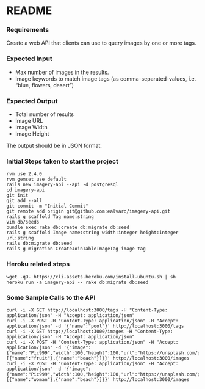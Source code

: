 # README

### Requirements ###

Create a web API that clients can use to query images by one or more tags.

### Expected Input ###

- Max number of images in the results.
- Image keywords to match image tags (as comma-separated-values, i.e. “blue, flowers, desert”)

### Expected Output ###

- Total number of results
- Image URL
- Image Width
- Image Height

The output should be in JSON format.

### Initial Steps taken to start the project ###

```shell
rvm use 2.4.0
rvm gemset use default
rails new imagery-api --api -d postgresql
cd imagery-api
git init
git add --all
git commit -m "Initial Commit"
git remote add origin git@github.com:ealvaro/imagery-api.git
rails g scaffold Tag name:string
vim db/seeds
bundle exec rake db:create db:migrate db:seed
rails g scaffold Image name:string width:integer height:integer url:string
rails db:migrate db:seed
rails g migration CreateJoinTableImageTag image tag

```

### Heroku related steps ###

```shell
wget -qO- https://cli-assets.heroku.com/install-ubuntu.sh | sh
heroku run -a imagery-api -- rake db:migrate db:seed
```

### Some Sample Calls to the API ###

```shell
curl -i -X GET http://localhost:3000/tags -H "Content-Type: application/json" -H "Accept: application/json"
curl -i -X POST -H "Content-Type: application/json" -H "Accept: application/json" -d '{"name":"pool"}' http://localhost:3000/tags
curl -i -X GET http://localhost:3000/images -H "Content-Type: application/json" -H "Accept: application/json"
curl -i -X POST -H "Content-Type: application/json" -H "Accept: application/json" -d '{"image":{"name":"Pic999","width":100,"height":100,"url":"https://unsplash.com/photos/3Vr4qQvQn34","tags":[{"name":"fruit"},{"name":"beach"}]}}' http://localhost:3000/images
curl -i -X POST -H "Content-Type: application/json" -H "Accept: application/json" -d '{"image":{"name":"Pic999","width":100,"height":100,"url":"https://unsplash.com/photos/4_RwGQCveHQ","tags":[{"name":"woman"},{"name":"beach"}]}}' http://localhost:3000/images
```
